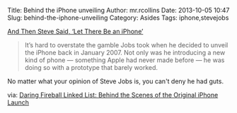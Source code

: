 Title: Behind the iPhone unveiling
Author: mr.rcollins
Date: 2013-10-05 10:47
Slug: behind-the-iphone-unveiling
Category: Asides
Tags: iphone,stevejobs

[And Then Steve Said, ‘Let There Be an iPhone’](http://www.nytimes.com/2013/10/06/magazine/and-then-steve-said-let-there-be-an-iphone.html)

>It’s hard to overstate the gamble Jobs took when he decided to unveil the iPhone back in January 2007. Not only was he introducing a new kind of phone — something Apple had never made before — he was doing so with a prototype that barely worked. 

No matter what your opinion of Steve Jobs is, you can't deny he had guts.

via: [Daring Fireball Linked List: Behind the Scenes of the Original iPhone Launch](http://daringfireball.net/linked/2013/10/04/vogelstein-original-iphone)